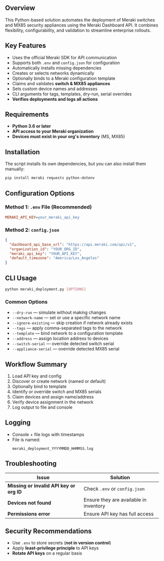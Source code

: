 ## Overview
This Python-based solution automates the deployment of Meraki switches and MX85 security appliances using the Meraki Dashboard API. It combines flexibility, configurability, and validation to streamline enterprise rollouts.

## Key Features
- Uses the official Meraki SDK for API communication  
- Supports both `.env` and `config.json` for configuration  
- Automatically installs missing dependencies  
- Creates or selects networks dynamically  
- Optionally binds to a Meraki configuration template  
- Claims and validates **switch & MX85 appliances**  
- Sets custom device names and addresses  
- CLI arguments for tags, templates, dry-run, serial overrides  
- **Verifies deployments and logs all actions**  

## Requirements
- **Python 3.6 or later**  
- **API access to your Meraki organization**  
- **Devices must exist in your org's inventory** (MS, MX85)  

## Installation
The script installs its own dependencies, but you can also install them manually:  
```bash
pip install meraki requests python-dotenv
```

## Configuration Options

### Method 1: `.env` File (Recommended)
```ini
MERAKI_API_KEY=your_meraki_api_key
```

### Method 2: `config.json`
```json
{
  "dashboard_api_base_url": "https://api.meraki.com/api/v1",
  "organization_id": "YOUR_ORG_ID",
  "meraki_api_key": "YOUR_API_KEY",
  "default_timezone": "America/Los_Angeles"
}
```

## CLI Usage
```bash
python meraki_deployment.py [OPTIONS]
```

### Common Options
- `--dry-run` — simulate without making changes  
- `--network-name` — set or use a specific network name  
- `--ignore-existing` — skip creation if network already exists  
- `--tags` — apply comma-separated tags to the network  
- `--template` — bind network to a configuration template  
- `--address` — assign location address to devices  
- `--switch-serial` — override detected switch serial  
- `--appliance-serial` — override detected MX85 serial  

## Workflow Summary
1. Load API key and config  
2. Discover or create network (named or default)  
3. Optionally bind to template  
4. Identify or override switch and MX85 serials  
5. Claim devices and assign name/address  
6. Verify device assignment in the network  
7. Log output to file and console  

## Logging
- Console + file logs with timestamps  
- File is named:  
  ```plaintext
  meraki_deployment_YYYYMMDD_HHMMSS.log
  ```

## Troubleshooting
| Issue | Solution |
|--------|----------|
| **Missing or invalid API key or org ID** | Check `.env` or `config.json` |
| **Devices not found** | Ensure they are available in inventory |
| **Permissions error** | Ensure API key has full access |

## Security Recommendations
- Use `.env` to store secrets (**not in version control**)  
- Apply **least-privilege principle** to API keys  
- **Rotate API keys** on a regular basis  
